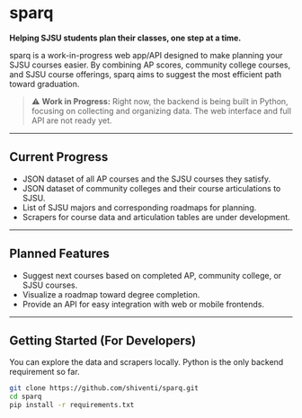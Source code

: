 # sparq

**Helping SJSU students plan their classes, one step at a time.**

sparq is a work-in-progress web app/API designed to make planning your SJSU courses easier. By combining AP scores, community college courses, and SJSU course offerings, sparq aims to suggest the most efficient path toward graduation.

> ⚠️ **Work in Progress:** Right now, the backend is being built in Python, focusing on collecting and organizing data. The web interface and full API are not ready yet.

---

## Current Progress
- JSON dataset of all AP courses and the SJSU courses they satisfy.
- JSON dataset of community colleges and their course articulations to SJSU.
- List of SJSU majors and corresponding roadmaps for planning.
- Scrapers for course data and articulation tables are under development.

---

## Planned Features
- Suggest next courses based on completed AP, community college, or SJSU courses.
- Visualize a roadmap toward degree completion.
- Provide an API for easy integration with web or mobile frontends.

---

## Getting Started (For Developers)
You can explore the data and scrapers locally. Python is the only backend requirement so far.

```bash
git clone https://github.com/shiventi/sparq.git
cd sparq
pip install -r requirements.txt
